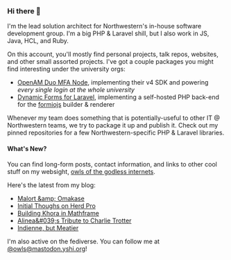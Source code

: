 ### Hi there 👋
I'm the lead solution architect for Northwestern's in-house software development group. I'm a big PHP & Laravel shill, but I also work in JS, Java, HCL, and Ruby.

On this account, you'll mostly find personal projects, talk repos, websites, and other small assorted projects. I've got a couple packages you might find interesting under the university orgs:

- [OpenAM Duo MFA Node](https://github.com/NUIT-ISO/duo-universal-prompt-auth-node), implementing their v4 SDK and powering *every single login at the whole university*
- [Dynamic Forms for Laravel](https://github.com/NIT-Administrative-Systems/dynamic-forms), implementing a self-hosted PHP back-end for the [formiojs](https://github.com/formio/formio.js/) builder & renderer

Whenever my team does something that is potentially-useful to other IT @ Northwestern teams, we try to package it up and publish it. Check out my pinned repositories for a few Northwestern-specific PHP & Laravel libraries.

#### What's New?
You can find long-form posts, contact information, and links to other cool stuff on my websight, [owls of the godless internets](https://godless-internets.org).

Here's the latest from my blog:

<!-- BLOG-POST-LIST:START -->
- [Malort &amp;amp; Omakase](https://godless-internets.org/2024/11/19/malort-omakase)
- [Initial Thoughs on Herd Pro](https://godless-internets.org/2024/11/10/initial-thoughs-on-herd-pro)
- [Building Khora in Mathframe](https://godless-internets.org/2024/11/01/building-khora-in-mathframe)
- [Alinea&amp;#039;s Tribute to Charlie Trotter](https://godless-internets.org/2024/10/22/alineas-tribute-to-charlie-trotter)
- [Indienne, but Meatier](https://godless-internets.org/2024/10/10/indienne-but-meatier)
<!-- BLOG-POST-LIST:END -->

I'm also active on the fediverse. You can follow me at [@owls@mastodon.yshi.org](https://mastodon.yshi.org/@owls)!
